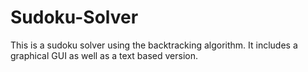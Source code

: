 # Sudoku-Solver
This is a sudoku solver using the backtracking algorithm. It includes a graphical GUI as well as a text based version.
